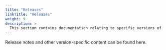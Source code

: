 ```yaml
---
title: "Releases"
linkTitle: "Releases"
weight: 9
description: >
  This section contains documentation relating to specific versions of Regolith.
---
```


Release notes and other version-specific content can be found here.
